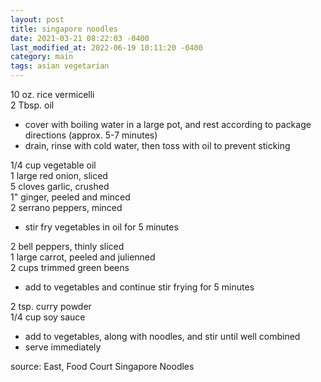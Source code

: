 ```yaml
---
layout: post
title: singapore noodles
date: 2021-03-21 08:22:03 -0400
last_modified_at: 2022-06-19 10:11:20 -0400
category: main
tags: asian vegetarian
---
```


10 oz. rice vermicelli  
2 Tbsp. oil  
* cover with boiling water in a large pot, and rest according to package directions
  (approx. 5-7 minutes)
* drain, rinse with cold water, then toss with oil to prevent sticking

1/4 cup vegetable oil  
1 large red onion, sliced  
5 cloves garlic, crushed  
1" ginger, peeled and minced  
2 serrano peppers, minced  
* stir fry vegetables in oil for 5 minutes

2 bell peppers, thinly sliced  
1 large carrot, peeled and julienned  
2 cups trimmed green beens  
* add to vegetables and continue stir frying for 5 minutes

2 tsp. curry powder  
1/4 cup soy sauce  
* add to vegetables, along with noodles, and stir until well combined
* serve immediately

source: East, Food Court Singapore Noodles

